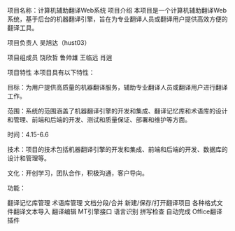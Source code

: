 项目名称：计算机辅助翻译Web系统
项目介绍
本项目是一个计算机辅助翻译Web系统，基于后台的机器翻译引擎，旨在为专业翻译人员或翻译用户提供高效方便的翻译工具。

项目负责人
吴旭达（hust03）

项目组成员
饶欣哲
鲁帅雄
王临远
肖逍

项目特性
本项目具有以下特性：

目标：为用户提供高质量的机器翻译服务，辅助专业翻译人员或翻译用户进行翻译工作。

范围：系统的范围涵盖了机器翻译引擎的开发和集成、翻译记忆库和术语库的设计和管理、前端和后端的开发、测试和质量保证、部署和维护等方面。

时间：4.15-6.6

技术：项目的技术包括机器翻译引擎的开发和集成、前端和后端的开发、数据库的设计和管理等。

文化：开创学习，团队合作，积极沟通，客户导向。

功能：

翻译记忆库管理
术语库管理
文档分段/合并
新建/保存/打开翻译项目
各种格式文件翻译文本导入
翻译编辑
MT引擎接口
语言识别
拼写检查
自动完成
Office翻译插件
